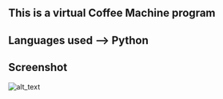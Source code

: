 ## This is a virtual Coffee Machine program

## Languages used --> Python

## Screenshot
![alt_text](https://github.com/jypara-git/CoffeeMachine/images/espresso.png)
